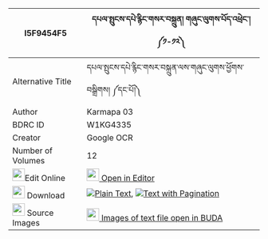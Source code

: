 |I5F9454F5|དཔལ་སྤུངས་དཔེ་རྙིང་གསར་བསྐྲུན། གཞུང་ལུགས་པོད་འཕྲེང་། ༼༡-༡༢༽ 
| --- | --- 
|Alternative Title |དཔལ་སྤུངས་དཔེ་རྙིང་གསར་བསྐྲུན་ལས་གཞུང་ལུགས་ཕྱོགས་བསྒྲིགས། ༼དང་པོ།༽
|Author| Karmapa 03
|BDRC ID | W1KG4335
|Creator | Google OCR
|Number of Volumes| 12
|<img width="25" src="https://img.icons8.com/color/25/000000/edit-property.png">Edit Online| [<img width="25" src="https://avatars.githubusercontent.com/u/45091458?s=200&v=4"> Open in Editor](http://editor.openpecha.org/I5F9454F5)
|<img width="25" src="https://img.icons8.com/fluent/48/000000/download-2.png"/>  Download | [![](https://img.icons8.com/color/20/000000/txt.png)Plain Text](https://github.com/Openpecha/I5F9454F5/releases/download/v2/pal_pung_pe_nying_ge_ra_trun_s_plain_I5F9454F5.zip), [![](https://img.icons8.com/color/20/000000/txt.png)Text with Pagination](https://github.com/Openpecha/I5F9454F5/releases/download/v2/pal_pung_pe_nying_ge_ra_trun_s_pages_I5F9454F5.zip)
|<img width="25" src="https://img.icons8.com/plasticine/100/000000/pictures-folder.png"/>  Source Images | [<img width="25" src="https://library.bdrc.io/icons/BUDA-small.svg"> Images of text file open in BUDA](https://library.bdrc.io/show/bdr:W1KG4335)